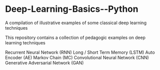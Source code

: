 # Deep-Learning-Basics--Python
A compilation of illustrative examples of some classical deep learning techniques

This repository contains a collection of pedagogic examples on deep learning techniques

Recurrent Neural Network (RNN)
Long / Short Term Memory (LSTM)
Auto Encoder (AE)
Markov Chain (MC)
Convolutional Neural Network (CNN)
Generative Adversarial Network (GAN)

